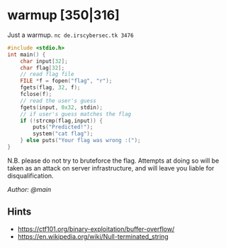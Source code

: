 # warmup [350|316]
Just a warmup. `nc de.irscybersec.tk 3476`
```c
#include <stdio.h>
int main() {
    char input[32];
    char flag[32];
    // read flag file
    FILE *f = fopen("flag", "r");
    fgets(flag, 32, f);
    fclose(f);
    // read the user's guess
    fgets(input, 0x32, stdin);
    // if user's guess matches the flag
    if (!strcmp(flag,input)) {
        puts("Predicted!");
        system("cat flag");
    } else puts("Your flag was wrong :(");
}
```

N.B. please do not try to bruteforce the flag. Attempts at doing so will be taken as an attack on server infrastructure, and will leave you liable for disqualification.

_Author: @main_

## Hints
* https://ctf101.org/binary-exploitation/buffer-overflow/
* https://en.wikipedia.org/wiki/Null-terminated_string
